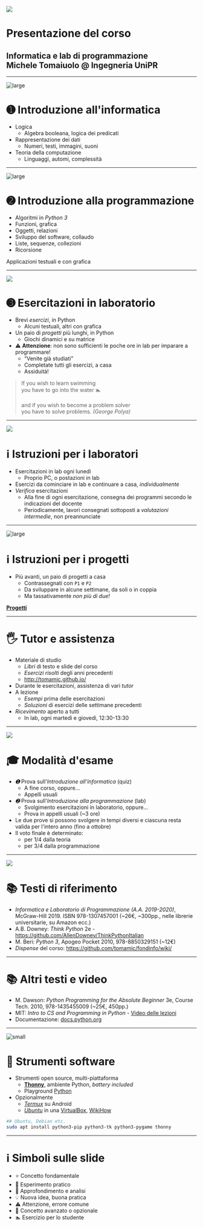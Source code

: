 
![](images/dev/theory-practice.png)
# Presentazione del corso
## Informatica e lab di programmazione<br> Michele Tomaiuolo @ Ingegneria UniPR

---

![large](images/sys/globe.jpg)
# ➊ Introduzione all'informatica

- Logica
    - Algebra booleana, logica dei predicati
- Rappresentazione dei dati
    - Numeri, testi, immagini, suoni
- Teoria della computazione
    - Linguaggi, automi, complessità

---

![large](images/misc/space-invaders-school.png)
# ➋ Introduzione alla programmazione

- Algoritmi in *Python 3*
- Funzioni, grafica
- Oggetti, relazioni
- Sviluppo del software, collaudo
- Liste, sequenze, collezioni
- Ricorsione

>

Applicazioni testuali e con grafica

---

![](images/dev/geek-girl.svg)
# ➌ Esercitazioni in laboratorio

- Brevi *esercizi*, in Python
    - Alcuni testuali, altri con grafica
- Un paio di *progetti* più lunghi, in Python
    - Giochi dinamici e su matrice
- ⚠️ **Attenzione**: non sono sufficienti le poche ore in lab per imparare a programmare!
    - “Venite già studiati”
    - Completate tutti gli esercizi, a casa
    - Assiduità!

> If you wish to learn swimming <br> you have to go into the water 🏊 <br> <br> and if you wish to become a problem solver <br> you have to solve problems. *(George Polya)*

---

![](images/dev/lab.jpg)
# ℹ️ Istruzioni per i laboratori

- Esercitazioni in lab ogni lunedì
    - Proprio PC, o postazioni in lab
- Esercizi da cominciare in lab e continuare a casa, *individualmente*
- *Verifica* esercitazioni
    - Alla fine di ogni esercitazione, consegna dei programmi secondo le indicazioni del docente
    - Periodicamente, lavori consegnati sottoposti a *valutazioni intermedie*, non preannunciate

---

![large](images/misc/videogames.png)
# ℹ️ Istruzioni per i progetti

- Più avanti, un paio di progetti a casa
    - Contrassegnati con `P1` e `P2`
    - Da sviluppare in alcune settimane, da soli o in coppia
    - Ma tassativamente *non più di due!*

[**Progetti**](progetti.html)

---

# 🖐️ Tutor e assistenza

- Materiale di studio
    - *Libri* di testo e slide del corso
    - *Esercizi risolti* degli anni precedenti
    - <http://tomamic.github.io/>
- Durante le esercitazioni, assistenza di vari *tutor*
- A lezione
    - *Esempi* prima delle esercitazioni
    - *Soluzioni* di esercizi delle settimane precedenti
- *Ricevimento* aperto a tutti
    - In lab, ogni martedì e giovedì, 12:30-13:30

---

![](images/misc/quiz.png)
# 🎓 Modalità d'esame

- *➊* Prova sull'*Introduzione all'informatica* (quiz)
    - A fine corso, oppure...
    - Appelli usuali
- *➋* Prova sull'*Introduzione alla programmazione* (lab)
    - Svolgimento esercitazioni in laboratorio, oppure…
    - Prova in appelli usuali (~3 ore)
- Le due prove si possono svolgere in tempi diversi e ciascuna resta valida per l'intero anno (fino a ottobre)
- Il voto finale è determinato:
    - per 1/4 dalla teoria
    - per 3/4 dalla programmazione

---

![](images/fun/books-stack.png)
# 📚 Testi di riferimento

- *Informatica e Laboratorio di Programmazione (A.A. 2019-2020)*, McGraw-Hill 2019. ISBN 978-1307457001 (~26€, ~300pp., nelle librerie universitarie, su Amazon ecc.)
- A.B. Downey: *Think Python* 2e - <https://github.com/AllenDowney/ThinkPythonItalian>
- M. Beri: *Python 3*, Apogeo Pocket 2010, 978-8850329151 (~12€)
- *Dispense* del corso: <https://github.com/tomamic/fondinfo/wiki/>

---

# 📚 Altri testi e video

- M. Dawson: *Python Programming for the Absolute Beginner* 3e, Course Tech. 2010, 978-1435455009 (~25€, 450pp.)
- MIT: *Intro to CS and Programming in Python* - [Video delle lezioni](https://ocw.mit.edu/courses/electrical-engineering-and-computer-science/6-0001-introduction-to-computer-science-and-programming-in-python-fall-2016/lecture-videos/index.htm)
- Documentazione: [docs.python.org](https://docs.python.org/3/)

---

![small](images/dev/python-logo.svg)
# 💾 Strumenti software

- Strumenti open source, multi-piattaforma
    - [**Thonny**](https://www.thonny.org/), ambiente Python, *battery included*
    - Playground [Python](https://tomamic.github.io/pyodide/)
- Opzionalmente
    - [*Termux*](https://github.com/tomamic/fondinfo/wiki/X02-Termux) su Android
    - [*Ubuntu*](http://releases.ubuntu.com/22.04/) in una [VirtualBox](https://www.virtualbox.org/wiki/Downloads), [WikiHow](https://www.wikihow.com/Install-Ubuntu-on-VirtualBox)

``` sh
## Ubuntu, Debian etc.
sudo apt install python3-pip python3-tk python3-pygame thonny
```

---

# ℹ️ Simboli sulle slide

- ⭐️ Concetto fondamentale
- 🧪 Esperimento pratico
- 🔬 Approfondimento e analisi
- 💡️ Nuova idea, buona pratica
- ⚠️ Attenzione, errore comune
- 🥷 Concetto avanzato o opzionale
- 🏊️ Esercizio per lo studente
